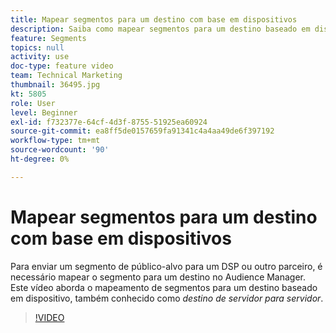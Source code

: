 ```yaml
---
title: Mapear segmentos para um destino com base em dispositivos
description: Saiba como mapear segmentos para um destino baseado em dispositivo, também conhecido como destino _servidor para servidor_. Para enviar um segmento de público-alvo para um DSP ou outro parceiro, é necessário mapear o segmento para um destino no Audience Manager.
feature: Segments
topics: null
activity: use
doc-type: feature video
team: Technical Marketing
thumbnail: 36495.jpg
kt: 5805
role: User
level: Beginner
exl-id: f732377e-64cf-4d3f-8755-51925ea60924
source-git-commit: ea8ff5de0157659fa91341c4a4aa49de6f397192
workflow-type: tm+mt
source-wordcount: '90'
ht-degree: 0%

---
```


# Mapear segmentos para um destino com base em dispositivos

Para enviar um segmento de público-alvo para um DSP ou outro parceiro, é necessário mapear o segmento para um destino no Audience Manager. Este vídeo aborda o mapeamento de segmentos para um destino baseado em dispositivo, também conhecido como _destino de servidor para servidor_.

>[!VIDEO](https://video.tv.adobe.com/v/41309/?quality=12&learn=on&captions=por_br)
